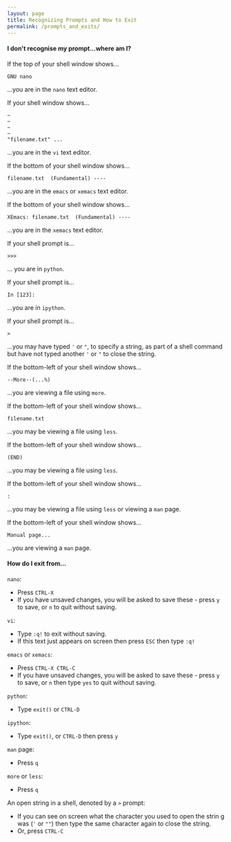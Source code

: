 ```yaml
---
layout: page
title: Recognizing Prompts and How to Exit
permalink: /prompts_and_exits/
---
```


#### I don't recognise my prompt...where am I?

If the top of your shell window shows...

    GNU nano

...you are in the `nano` text editor.

If your shell window shows...

    ~
    ~
    ~
    ~
    "filename.txt" ...

...you are in the `vi` text editor.

If the bottom of your shell window shows...

    filename.txt  (Fundamental) ----

...you are in the `emacs` or `xemacs` text editor.

If the bottom of your shell window shows...

    XEmacs: filename.txt  (Fundamental) ----

...you are in the `xemacs` text editor.

If your shell prompt is...

    >>>

... you are in `python`.

If your shell prompt is...

    In [123]:

...you are in `ipython`.

If your shell prompt is...

    >

...you may have typed `'` or `"`, to specify a string, as part of a shell command but have not typed another `'` or `"` to close the string.

If the bottom-left of your shell window shows...

    --More--(...%)

...you are viewing a file using `more`.

If the bottom-left of your shell window shows...

    filename.txt

...you may be viewing a file using `less`.

If the bottom-left of your shell window shows...

    (END)

...you may be viewing a file using `less`.

If the bottom-left of your shell window shows...

    :

...you may be viewing a file using `less` or viewing a `man` page.

If the bottom-left of your shell window shows...

    Manual page...

...you are viewing  a `man` page.

#### How do I exit from...

`nano`:

* Press `CTRL-X`
* If you have unsaved changes, you will be asked to save these - press `y` to save, or `n` to quit without saving.

`vi`:

* Type `:q!` to exit without saving.
* If this text just appears on screen then press `ESC` then type `:q!`

`emacs` or `xemacs`:

* Press `CTRL-X CTRL-C`
* If you have unsaved changes, you will be asked to save these - press `y` to save, or `n` then type `yes` to quit without saving.

`python`:

* Type `exit()` or `CTRL-D`

`ipython`:

* Type `exit()`, or `CTRL-D` then press `y`

`man` page:

* Press `q`

`more` or `less`:

* Press `q`

An open string in a shell, denoted by a `>` prompt:

* If you can see on screen what the character you used to open the strin g was (`'` or `""`) then type the same character again to close the string.
* Or, press `CTRL-C`
